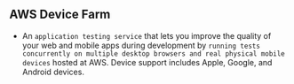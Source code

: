 AWS Device Farm
---

- An `application testing service` that lets you improve the quality of your web and mobile apps during development by `running tests concurrently on multiple desktop browsers and real physical mobile devices` hosted at AWS. Device support includes Apple, Google, and Android devices.
